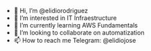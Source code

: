 - 👋 Hi, I’m @elidiorodriguez
- 👀 I’m interested in IT Infraestructure
- 🌱 I’m currently learning AWS Fundamentals
- 💞️ I’m looking to collaborate on automatization
- 📫 How to reach me Telegram: @elidiojose

<!---
elidiorodriguez/elidiorodriguez is a ✨ special ✨ repository because its `README.md` (this file) appears on your GitHub profile.
You can click the Preview link to take a look at your changes.
--->
